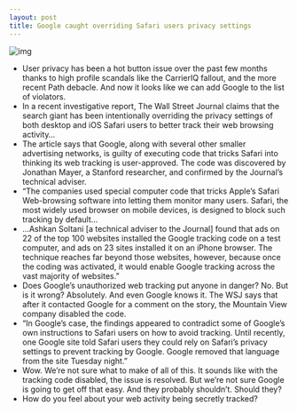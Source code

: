 ```yaml
---
layout: post
title: Google caught overriding Safari users privacy settings
---
```

![img](http://media.idownloadblog.com/wp-content/uploads/2012/02/google-tracking-infographic.jpg)
* User privacy has been a hot button issue over the past few months thanks to high profile scandals like the CarrierIQ fallout, and the more recent Path debacle. And now it looks like we can add Google to the list of violators.
* In a recent investigative report, The Wall Street Journal claims that the search giant has been intentionally overriding the privacy settings of both desktop and iOS Safari users to better track their web browsing activity…
* The article says that Google, along with several other smaller advertising networks, is guilty of executing code that tricks Safari into thinking its web tracking is user-approved. The code was discovered by Jonathan Mayer, a Stanford researcher, and confirmed by the Journal’s technical adviser.
* “The companies used special computer code that tricks Apple’s Safari Web-browsing software into letting them monitor many users. Safari, the most widely used browser on mobile devices, is designed to block such tracking by default…
* …Ashkan Soltani [a technical adviser to the Journal] found that ads on 22 of the top 100 websites installed the Google tracking code on a test computer, and ads on 23 sites installed it on an iPhone browser. The technique reaches far beyond those websites, however, because once the coding was activated, it would enable Google tracking across the vast majority of websites.”
* Does Google’s unauthorized web tracking put anyone in danger? No. But is it wrong? Absolutely. And even Google knows it. The WSJ says that after it contacted Google for a comment on the story, the Mountain View company disabled the code.
* “In Google’s case, the findings appeared to contradict some of Google’s own instructions to Safari users on how to avoid tracking. Until recently, one Google site told Safari users they could rely on Safari’s privacy settings to prevent tracking by Google. Google removed that language from the site Tuesday night.”
* Wow. We’re not sure what to make of all of this. It sounds like with the tracking code disabled, the issue is resolved. But we’re not sure Google is going to get off that easy. And they probably shouldn’t. Should they?
* How do you feel about your web activity being secretly tracked?

